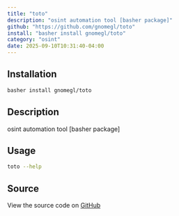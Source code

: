 ```yaml
---
title: "toto"
description: "osint automation tool [basher package]"
github: "https://github.com/gnomegl/toto"
install: "basher install gnomegl/toto"
category: "osint"
date: 2025-09-10T10:31:40-04:00
---
```


## Installation

```bash
basher install gnomegl/toto
```

## Description

osint automation tool [basher package]

## Usage

```bash
toto --help
```

## Source

View the source code on [GitHub](https://github.com/gnomegl/toto)

